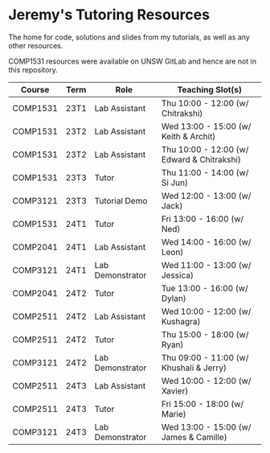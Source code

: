 # Jeremy's Tutoring Resources

The home for code, solutions and slides from my tutorials, as well as any other resources.

COMP1531 resources were available on UNSW GitLab and hence are not in this repository.

| Course   | Term | Role             | Teaching Slot(s)                           |
| -------- | ---- | ---------------- | ------------------------------------------ |
| COMP1531 | 23T1 | Lab Assistant    | Thu 10:00 - 12:00 (w/ Chitrakshi)          |
| COMP1531 | 23T2 | Lab Assistant    | Wed 13:00 - 15:00 (w/ Keith & Archit)      |
| COMP1531 | 23T2 | Lab Assistant    | Thu 10:00 - 12:00 (w/ Edward & Chitrakshi) |
| COMP1531 | 23T3 | Tutor            | Thu 11:00 - 14:00 (w/ Si Jun)              |
| COMP3121 | 23T3 | Tutorial Demo    | Wed 12:00 - 13:00 (w/ Jack)                |
| COMP1531 | 24T1 | Tutor            | Fri 13:00 - 16:00 (w/ Ned)                 |
| COMP2041 | 24T1 | Lab Assistant    | Wed 14:00 - 16:00 (w/ Leon)                |
| COMP3121 | 24T1 | Lab Demonstrator | Wed 11:00 - 13:00 (w/ Jessica)             |
| COMP2041 | 24T2 | Tutor            | Tue 13:00 - 16:00 (w/ Dylan)               |
| COMP2511 | 24T2 | Lab Assistant    | Wed 10:00 - 12:00 (w/ Kushagra)            |
| COMP2511 | 24T2 | Tutor            | Thu 15:00 - 18:00 (w/ Ryan)                |
| COMP3121 | 24T2 | Lab Demonstrator | Thu 09:00 - 11:00 (w/ Khushali & Jerry)    |
| COMP2511 | 24T3 | Lab Assistant    | Wed 10:00 - 12:00 (w/ Xavier)              |
| COMP2511 | 24T3 | Tutor            | Fri 15:00 - 18:00 (w/ Marie)               |
| COMP3121 | 24T3 | Lab Demonstrator | Wed 13:00 - 15:00 (w/ James & Camille)     |
